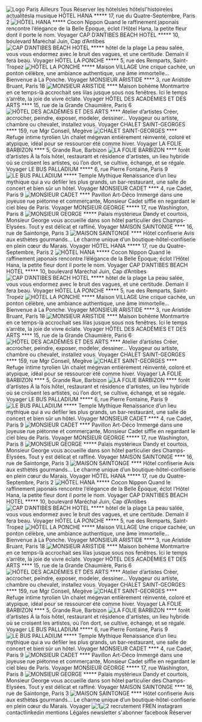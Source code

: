 ![Logo](https://chapitresixhotels.com/static/media/LOGO-CHAPITRE-SIX.75665a9b806ad70b3e84.png)
Paris
Ailleurs
Tous
Réserver
les hôtelsles hôtelsl'histoireles actualitésla musique
HÔTEL HANA *****
17, rue du Quatre-Septembre, Paris 2
![HÔTEL HANA *****](https://chapitresixhotels.com/static/media/HOTELHANA.c461545458b952617679.jpg)
Cocon Nippon
Quand le raffinement japonais rencontre l’élégance de la Belle Époque, éclot l’Hôtel Hana, la petite fleur dont il porte le nom.
Voyager
CAP D’ANTIBES BEACH HOTEL *****
10, boulevard Maréchal Juin, Cap d’Antibes
![CAP D’ANTIBES BEACH HOTEL *****](https://chapitresixhotels.com/static/media/CABH.800cae1aad7c0b3a4684.jpg)
hôtel de la plage
La peau salée, vous vous endormez avec le bruit des vagues, et une certitude. Demain il fera beau.
Voyager
HÔTEL LA PONCHE *****
5, rue des Remparts, Saint-Tropez 
![HÔTEL LA PONCHE *****](https://chapitresixhotels.com/static/media/LaPonche.c8cc090915fec5ca4363.jpg)
Maison VILLAGE
Une crique cachée, un ponton célèbre, une ambiance authentique, une âme immortelle… Bienvenue à La Ponche. 
Voyager
MONSIEUR ARISTIDE ****
3, rue Aristide Bruant, Paris 18
![MONSIEUR ARISTIDE ****](https://chapitresixhotels.com/static/media/MONSIEURARISTIDE.a790fdc1bf24b6f989fa.jpg)
Maison bohème
Montmartre en ce temps-là accrochait ses lilas jusque sous nos fenêtres. Ici le temps s’arrête, la joie de vivre éclate.
Voyager
HÔTEL DES ACADÉMIES ET DES ARTS ****
15, rue de la Grande Chaumière, Paris 6
![HÔTEL DES ACADÉMIES ET DES ARTS ****](https://chapitresixhotels.com/static/media/ACADEMIES.9933d908f4dc940985b6.jpg)
Atelier d’artistes
Créer, accrocher, peindre, exposer, modeler, dessiner… Voyageur ou artiste, chambre ou chevalet, installez vous.
Voyager
CHALET SAINT-GEORGES ****
159, rue Mgr Conseil, Megève
![CHALET SAINT-GEORGES ****](https://chapitresixhotels.com/static/media/MEGEVE.6033e395870e3e0c3dfe.jpg)
Refuge intime tyrolien 
Un chalet mégevan entièrement réinventé, coloré et atypique, idéal pour se ressourcer été comme hiver.
Voyager
LA FOLIE BARBIZON ****
5, Grande Rue, Barbizon
![LA FOLIE BARBIZON ****](https://chapitresixhotels.com/static/media/BARBIZON.173d42d0024bf1d22f08.jpg)
forêt d’artistes 
À la fois hôtel, restaurant et résidence d'artistes, un lieu hybride où se croisent les artistes, où l’on dort, se cultive, échange, et se régale.
Voyager
LE BUS PALLADIUM *****
6, rue Pierre Fontaine, Paris 9
![LE BUS PALLADIUM *****](https://chapitresixhotels.com/static/media/BUSPALLADIUM.b39a2d31192c2a3fbae1.jpg)
Temple Mythique
Renaissance d’un lieu mythique qui a vu défiler les plus grands, un bar-restaurant, une salle de concert et bien sûr un hôtel.
Voyager
MONSIEUR CADET ****
4, rue Cadet, Paris 9
![MONSIEUR CADET ****](https://chapitresixhotels.com/static/media/CADET.85c3d82974003b3155e3.jpg)
Pavillon Art-Déco 
Immergé dans une joyeuse rue piétonne et commerçante, Monsieur Cadet siffle en regardant le ciel bleu de Paris.
Voyager
MONSIEUR GEORGE *****
17, rue Washington, Paris 8
![MONSIEUR GEORGE *****](https://chapitresixhotels.com/static/media/GEORGE.32b2549c048ebe4aac4c.jpg)
Palais mystérieux 
Dandy et courtois, Monsieur George vous accueille dans son hôtel particulier des Champs-Elysées. Tout y est délicat et raffiné.
Voyager
MAISON SAINTONGE ****
16, rue de Saintonge, Paris 3
![MAISON SAINTONGE ****](https://chapitresixhotels.com/static/media/SAINTONGE.18a49feb72c2bfc185d5.jpg)
Hôtel confiserie
Avis aux esthètes gourmands... Le charme unique d’un boutique-hôtel-confiserie en plein cœur du Marais.
Voyager
HÔTEL HANA *****
17, rue du Quatre-Septembre, Paris 2
![HÔTEL HANA *****](https://chapitresixhotels.com/static/media/HOTELHANA.c461545458b952617679.jpg)
Cocon Nippon
Quand le raffinement japonais rencontre l’élégance de la Belle Époque, éclot l’Hôtel Hana, la petite fleur dont il porte le nom.
Voyager
CAP D’ANTIBES BEACH HOTEL *****
10, boulevard Maréchal Juin, Cap d’Antibes
![CAP D’ANTIBES BEACH HOTEL *****](https://chapitresixhotels.com/static/media/CABH.800cae1aad7c0b3a4684.jpg)
hôtel de la plage
La peau salée, vous vous endormez avec le bruit des vagues, et une certitude. Demain il fera beau.
Voyager
HÔTEL LA PONCHE *****
5, rue des Remparts, Saint-Tropez 
![HÔTEL LA PONCHE *****](https://chapitresixhotels.com/static/media/LaPonche.c8cc090915fec5ca4363.jpg)
Maison VILLAGE
Une crique cachée, un ponton célèbre, une ambiance authentique, une âme immortelle… Bienvenue à La Ponche. 
Voyager
MONSIEUR ARISTIDE ****
3, rue Aristide Bruant, Paris 18
![MONSIEUR ARISTIDE ****](https://chapitresixhotels.com/static/media/MONSIEURARISTIDE.a790fdc1bf24b6f989fa.jpg)
Maison bohème
Montmartre en ce temps-là accrochait ses lilas jusque sous nos fenêtres. Ici le temps s’arrête, la joie de vivre éclate.
Voyager
HÔTEL DES ACADÉMIES ET DES ARTS ****
15, rue de la Grande Chaumière, Paris 6
![HÔTEL DES ACADÉMIES ET DES ARTS ****](https://chapitresixhotels.com/static/media/ACADEMIES.9933d908f4dc940985b6.jpg)
Atelier d’artistes
Créer, accrocher, peindre, exposer, modeler, dessiner… Voyageur ou artiste, chambre ou chevalet, installez vous.
Voyager
CHALET SAINT-GEORGES ****
159, rue Mgr Conseil, Megève
![CHALET SAINT-GEORGES ****](https://chapitresixhotels.com/static/media/MEGEVE.6033e395870e3e0c3dfe.jpg)
Refuge intime tyrolien 
Un chalet mégevan entièrement réinventé, coloré et atypique, idéal pour se ressourcer été comme hiver.
Voyager
LA FOLIE BARBIZON ****
5, Grande Rue, Barbizon
![LA FOLIE BARBIZON ****](https://chapitresixhotels.com/static/media/BARBIZON.173d42d0024bf1d22f08.jpg)
forêt d’artistes 
À la fois hôtel, restaurant et résidence d'artistes, un lieu hybride où se croisent les artistes, où l’on dort, se cultive, échange, et se régale.
Voyager
LE BUS PALLADIUM *****
6, rue Pierre Fontaine, Paris 9
![LE BUS PALLADIUM *****](https://chapitresixhotels.com/static/media/BUSPALLADIUM.b39a2d31192c2a3fbae1.jpg)
Temple Mythique
Renaissance d’un lieu mythique qui a vu défiler les plus grands, un bar-restaurant, une salle de concert et bien sûr un hôtel.
Voyager
MONSIEUR CADET ****
4, rue Cadet, Paris 9
![MONSIEUR CADET ****](https://chapitresixhotels.com/static/media/CADET.85c3d82974003b3155e3.jpg)
Pavillon Art-Déco 
Immergé dans une joyeuse rue piétonne et commerçante, Monsieur Cadet siffle en regardant le ciel bleu de Paris.
Voyager
MONSIEUR GEORGE *****
17, rue Washington, Paris 8
![MONSIEUR GEORGE *****](https://chapitresixhotels.com/static/media/GEORGE.32b2549c048ebe4aac4c.jpg)
Palais mystérieux 
Dandy et courtois, Monsieur George vous accueille dans son hôtel particulier des Champs-Elysées. Tout y est délicat et raffiné.
Voyager
MAISON SAINTONGE ****
16, rue de Saintonge, Paris 3
![MAISON SAINTONGE ****](https://chapitresixhotels.com/static/media/SAINTONGE.18a49feb72c2bfc185d5.jpg)
Hôtel confiserie
Avis aux esthètes gourmands... Le charme unique d’un boutique-hôtel-confiserie en plein cœur du Marais.
Voyager
HÔTEL HANA *****
17, rue du Quatre-Septembre, Paris 2
![HÔTEL HANA *****](https://chapitresixhotels.com/static/media/HOTELHANA.c461545458b952617679.jpg)
Cocon Nippon
Quand le raffinement japonais rencontre l’élégance de la Belle Époque, éclot l’Hôtel Hana, la petite fleur dont il porte le nom.
Voyager
CAP D’ANTIBES BEACH HOTEL *****
10, boulevard Maréchal Juin, Cap d’Antibes
![CAP D’ANTIBES BEACH HOTEL *****](https://chapitresixhotels.com/static/media/CABH.800cae1aad7c0b3a4684.jpg)
hôtel de la plage
La peau salée, vous vous endormez avec le bruit des vagues, et une certitude. Demain il fera beau.
Voyager
HÔTEL LA PONCHE *****
5, rue des Remparts, Saint-Tropez 
![HÔTEL LA PONCHE *****](https://chapitresixhotels.com/static/media/LaPonche.c8cc090915fec5ca4363.jpg)
Maison VILLAGE
Une crique cachée, un ponton célèbre, une ambiance authentique, une âme immortelle… Bienvenue à La Ponche. 
Voyager
MONSIEUR ARISTIDE ****
3, rue Aristide Bruant, Paris 18
![MONSIEUR ARISTIDE ****](https://chapitresixhotels.com/static/media/MONSIEURARISTIDE.a790fdc1bf24b6f989fa.jpg)
Maison bohème
Montmartre en ce temps-là accrochait ses lilas jusque sous nos fenêtres. Ici le temps s’arrête, la joie de vivre éclate.
Voyager
HÔTEL DES ACADÉMIES ET DES ARTS ****
15, rue de la Grande Chaumière, Paris 6
![HÔTEL DES ACADÉMIES ET DES ARTS ****](https://chapitresixhotels.com/static/media/ACADEMIES.9933d908f4dc940985b6.jpg)
Atelier d’artistes
Créer, accrocher, peindre, exposer, modeler, dessiner… Voyageur ou artiste, chambre ou chevalet, installez vous.
Voyager
CHALET SAINT-GEORGES ****
159, rue Mgr Conseil, Megève
![CHALET SAINT-GEORGES ****](https://chapitresixhotels.com/static/media/MEGEVE.6033e395870e3e0c3dfe.jpg)
Refuge intime tyrolien 
Un chalet mégevan entièrement réinventé, coloré et atypique, idéal pour se ressourcer été comme hiver.
Voyager
LA FOLIE BARBIZON ****
5, Grande Rue, Barbizon
![LA FOLIE BARBIZON ****](https://chapitresixhotels.com/static/media/BARBIZON.173d42d0024bf1d22f08.jpg)
forêt d’artistes 
À la fois hôtel, restaurant et résidence d'artistes, un lieu hybride où se croisent les artistes, où l’on dort, se cultive, échange, et se régale.
Voyager
LE BUS PALLADIUM *****
6, rue Pierre Fontaine, Paris 9
![LE BUS PALLADIUM *****](https://chapitresixhotels.com/static/media/BUSPALLADIUM.b39a2d31192c2a3fbae1.jpg)
Temple Mythique
Renaissance d’un lieu mythique qui a vu défiler les plus grands, un bar-restaurant, une salle de concert et bien sûr un hôtel.
Voyager
MONSIEUR CADET ****
4, rue Cadet, Paris 9
![MONSIEUR CADET ****](https://chapitresixhotels.com/static/media/CADET.85c3d82974003b3155e3.jpg)
Pavillon Art-Déco 
Immergé dans une joyeuse rue piétonne et commerçante, Monsieur Cadet siffle en regardant le ciel bleu de Paris.
Voyager
MONSIEUR GEORGE *****
17, rue Washington, Paris 8
![MONSIEUR GEORGE *****](https://chapitresixhotels.com/static/media/GEORGE.32b2549c048ebe4aac4c.jpg)
Palais mystérieux 
Dandy et courtois, Monsieur George vous accueille dans son hôtel particulier des Champs-Elysées. Tout y est délicat et raffiné.
Voyager
MAISON SAINTONGE ****
16, rue de Saintonge, Paris 3
![MAISON SAINTONGE ****](https://chapitresixhotels.com/static/media/SAINTONGE.18a49feb72c2bfc185d5.jpg)
Hôtel confiserie
Avis aux esthètes gourmands... Le charme unique d’un boutique-hôtel-confiserie en plein cœur du Marais.
Voyager
![1](https://chapitresixhotels.com/static/media/PHOTO7.f8b8e97820577fbfbc03.jpg)![2](https://chapitresixhotels.com/static/media/PHOTO8.f1958994c31c92008d45.jpg)
recrutement
FREN
instagram
contactlinkedin
mentions Légales
newsletter
s'abonner
facebook
Réserver

